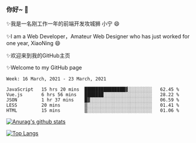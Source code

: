 ### 你好~  👋

✨我是一名刚工作一年的前端开发攻城狮 小宁 😄

✨I am a Web Developer，Amateur Web Designer who has just worked for one year, XiaoNing 😄

✨欢迎来到我的GitHub主页

✨Welcome to my GitHub page
<!--
**7148505/7148505** is a ✨ _special_ ✨ repository because its `README.md` (this file) appears on your GitHub profile.

Here are some ideas to get you started:

- 🔭 I’m currently working on ...
- 🌱 I’m currently learning ...
- 👯 I’m looking to collaborate on ...
- 🤔 I’m looking for help with ...
- 💬 Ask me about ...
- 📫 How to reach me: ...
- 😄 Pronouns: ...
- ⚡ Fun fact: ...
-->

<!--START_SECTION:waka-->
```text
Week: 16 March, 2021 - 23 March, 2021

JavaScript   15 hrs 20 mins  ███████████████▓░░░░░░░░░   62.45 % 
Vue.js       6 hrs 56 mins   ███████░░░░░░░░░░░░░░░░░░   28.22 % 
JSON         1 hr 37 mins    █▓░░░░░░░░░░░░░░░░░░░░░░░   06.59 % 
LESS         20 mins         ▒░░░░░░░░░░░░░░░░░░░░░░░░   01.41 % 
HTML         15 mins         ▒░░░░░░░░░░░░░░░░░░░░░░░░   01.06 % 
```
<!--END_SECTION:waka-->

[![Anurag's github stats](https://github-readme-stats.vercel.app/api?username=littleCareless)](https://github.com/anuraghazra/github-readme-stats)

[![Top Langs](https://github-readme-stats.vercel.app/api/top-langs/?username=littleCareless&layout=compact)](https://github.com/anuraghazra/github-readme-stats)
